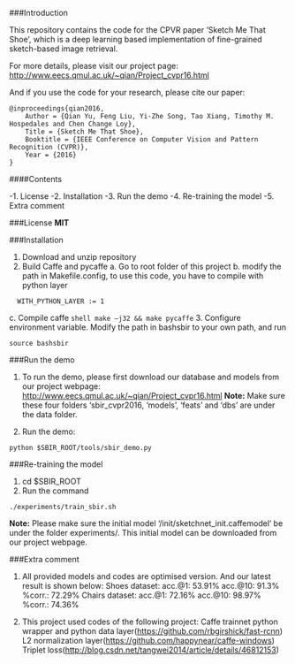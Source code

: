 ###Introduction

This repository contains the code for the CPVR paper ‘Sketch Me That Shoe’, which is a deep learning based implementation of fine-grained sketch-based image retrieval. 

For more details, please visit our project page:
http://www.eecs.qmul.ac.uk/~qian/Project_cvpr16.html

And if you use the code for your research, please cite our paper:

	@inproceedings{qian2016,
	    Author = {Qian Yu, Feng Liu, Yi-Zhe Song, Tao Xiang, Timothy M. Hospedales and Chen Change Loy},
	    Title = {Sketch Me That Shoe},
	    Booktitle = {IEEE Conference on Computer Vision and Pattern Recognition (CVPR)},
	    Year = {2016}
	}

	
####Contents

-1. License
-2. Installation
-3. Run the demo
-4. Re-training the model
-5. Extra comment

###License
**MIT**

###Installation
1. Download and unzip repository
2. Build Caffe and pycaffe
a. Go to root folder of this project
b. modify the path in Makefile.config, to use this code, you have to compile with python layer
```make
  WITH_PYTHON_LAYER := 1
```
c. Compile caffe 
```shell make –j32 && make pycaffe```
3. Configure environment variable. Modify the path in bashsbir to your own path, and run
```shell
source bashsbir
```

###Run the demo

1. To run the demo, please first download our database and models from our project webpage:
http://www.eecs.qmul.ac.uk/~qian/Project_cvpr16.html
**Note:** Make sure these four folders ‘sbir_cvpr2016, ‘models’, ‘feats’ and ‘dbs’ are under the data folder.

2. Run the demo:
```shell
python $SBIR_ROOT/tools/sbir_demo.py
```

###Re-training the model
1. cd $SBIR_ROOT
2. Run the command
```shell
./experiments/train_sbir.sh
```
**Note:** Please make sure the initial model ‘/init/sketchnet_init.caffemodel’ be under the folder experiments/. This initial model can be downloaded from our project webpage. 
	
###Extra comment
1. All provided models and codes are optimised version. And our latest result is shown below:
   Shoes dataset: 
	acc.@1: 53.91%	acc.@10: 91.3%	%corr.: 72.29%
   Chairs dataset: 
	acc.@1: 72.16%	acc.@10: 98.97%	%corr.: 74.36%

2. This project used codes of the following project:
   Caffe trainnet python wrapper and python data layer(https://github.com/rbgirshick/fast-rcnn)
   L2 normalization layer(https://github.com/happynear/caffe-windows)
   Triplet loss(http://blog.csdn.net/tangwei2014/article/details/46812153)

